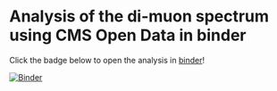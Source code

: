 # Analysis of the di-muon spectrum using CMS Open Data in binder

Click the badge below to open the analysis in [binder](https://gke.mybinder.org/)!

[![Binder](https://mybinder.org/badge_logo.svg)](https://mybinder.org/v2/gh/stwunsch/binder-dimuon-spectrum/master)
